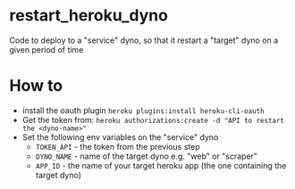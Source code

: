 # restart_heroku_dyno
Code to deploy to a  "service" dyno, so that it restart a "target" dyno on a given period of time

# How to
* install the oauth plugin
`heroku plugins:install heroku-cli-oauth`
* Get the token from:
`heroku authorizations:create -d "API to restart the <dyno-name>"`
* Set the following env variables on the "service" dyno
    * `TOKEN_API` - the token from the previous step
    * `DYNO_NAME` - name of the target dyno e.g. "web" or "scraper"
    * `APP_ID` - the name of your target heroku app (the one containing the target dyno)
